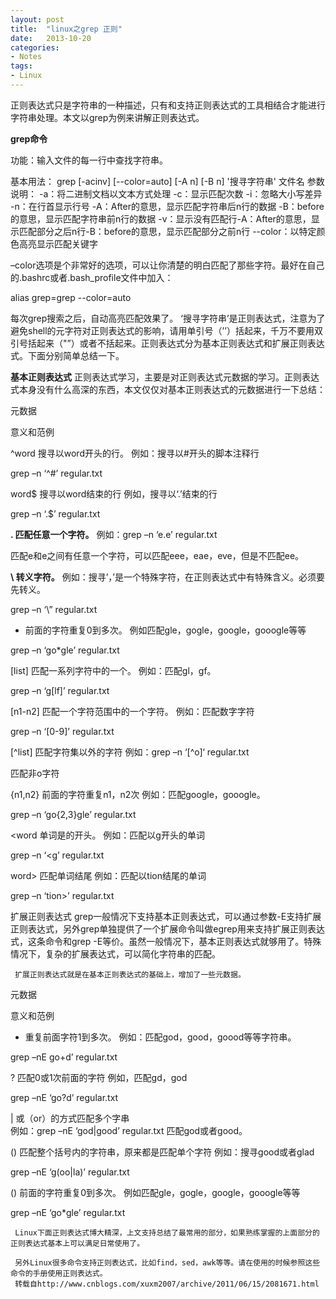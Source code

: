 ```yaml
---
layout: post
title:  "linux之grep 正则"
date:   2013-10-20
categories: 
- Notes 
tags:
- Linux
---
```


   正则表达式只是字符串的一种描述，只有和支持正则表达式的工具相结合才能进行字符串处理。本文以grep为例来讲解正则表达式。
   
**grep命令**

功能：输入文件的每一行中查找字符串。

基本用法：
   grep [-acinv] [--color=auto] [-A n] [-B n] '搜寻字符串' 文件名
参数说明：
-a：将二进制文档以文本方式处理
-c：显示匹配次数
-i：忽略大小写差异
-n：在行首显示行号
-A：After的意思，显示匹配字符串后n行的数据
-B：before的意思，显示匹配字符串前n行的数据
-v：显示没有匹配行-A：After的意思，显示匹配部分之后n行-B：before的意思，显示匹配部分之前n行
--color：以特定颜色高亮显示匹配关键字
  
  –color选项是个非常好的选项，可以让你清楚的明白匹配了那些字符。最好在自己的.bashrc或者.bash_profile文件中加入：
  
  alias grep=grep --color=auto
  
   每次grep搜索之后，自动高亮匹配效果了。 ‘搜寻字符串’是正则表达式，注意为了避免shell的元字符对正则表达式的影响，请用单引号（’’）括起来，千万不要用双引号括起来（"”）或者不括起来。正则表达式分为基本正则表达式和扩展正则表达式。下面分别简单总结一下。
   
   
**基本正则表达式**
     正则表达式学习，主要是对正则表达式元数据的学习。正则表达式本身没有什么高深的东西，本文仅仅对基本正则表达式的元数据进行一下总结：

元数据

意义和范例

^word	搜寻以word开头的行。
例如：搜寻以#开头的脚本注释行

grep –n ‘^#’ regular.txt


word$	搜寻以word结束的行
例如，搜寻以‘.’结束的行

grep –n ‘.$’ regular.txt


**.	匹配任意一个字符。**
例如：grep –n ‘e.e’ regular.txt

匹配e和e之间有任意一个字符，可以匹配eee，eae，eve，但是不匹配ee。


**\	转义字符。**
例如：搜寻’，’是一个特殊字符，在正则表达式中有特殊含义。必须要先转义。

grep –n ‘\” regular.txt


*	前面的字符重复0到多次。
例如匹配gle，gogle，google，gooogle等等

grep –n ‘go*gle’ regular.txt


[list]	匹配一系列字符中的一个。
例如：匹配gl，gf。

grep –n ‘g[lf]’ regular.txt


[n1-n2]	匹配一个字符范围中的一个字符。
例如：匹配数字字符

grep –n ‘[0-9]’ regular.txt


[^list]	匹配字符集以外的字符
例如：grep –n ‘[^o]‘ regular.txt

匹配非o字符


\{n1,n2\}	前面的字符重复n1，n2次
例如：匹配google，gooogle。

grep –n ‘go\{2,3\}gle’ regular.txt


\<word	单词是的开头。
例如：匹配以g开头的单词

grep –n ‘\<g’ regular.txt


word\>	匹配单词结尾
例如：匹配以tion结尾的单词

grep –n ‘tion\>’ regular.txt


扩展正则表达式
     grep一般情况下支持基本正则表达式，可以通过参数-E支持扩展正则表达式，另外grep单独提供了一个扩展命令叫做egrep用来支持扩展正则表达式，这条命令和grep -E等价。虽然一般情况下，基本正则表达式就够用了。特殊情况下，复杂的扩展表达式，可以简化字符串的匹配。

     扩展正则表达式就是在基本正则表达式的基础上，增加了一些元数据。

元数据

意义和范例

+	重复前面字符1到多次。
例如：匹配god，good，goood等等字符串。

grep –nE go+d’ regular.txt


?	匹配0或1次前面的字符
例如，匹配gd，god

grep –nE ‘go?d’ regular.txt


|	或（or）的方式匹配多个字串  
例如：grep –nE ‘god|good’ regular.txt
匹配god或者good。


()	匹配整个括号内的字符串，原来都是匹配单个字符
例如：搜寻good或者glad

grep –nE ‘g(oo|la)’ regular.txt


()	前面的字符重复0到多次。
例如匹配gle，gogle，google，gooogle等等

grep –nE ‘go*gle’ regular.txt


     Linux下面正则表达式博大精深，上文支持总结了最常用的部分，如果熟练掌握的上面部分的正则表达式基本上可以满足日常使用了。

     另外Linux很多命令支持正则表达式，比如find，sed，awk等等。请在使用的时候参照这些命令的手册使用正则表达式。
     转载自http://www.cnblogs.com/xuxm2007/archive/2011/06/15/2081671.html
